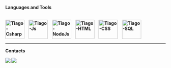 <b>Languages and Tools<b>
  <link rel="stylesheet" type='text/css' href="https://cdn.jsdelivr.net/gh/devicons/devicon@latest/devicon.min.css" />
<div style="display: inline_block"><br>          
          
<img align="center" alt="Tiago-Csharp" height="60" width="60" src="https://cdn.jsdelivr.net/gh/devicons/devicon@latest/icons/csharp/csharp-plain.svg" style="margin-right: 10px;">
<img align="center" alt="Tiago-Js" height="60" width="60" src="https://cdn.jsdelivr.net/gh/devicons/devicon@latest/icons/javascript/javascript-original.svg" style="margin-right: 10px;">
<img align="center" alt="Tiago-NodeJs" height="60" width="60" src="https://cdn.jsdelivr.net/gh/devicons/devicon@latest/icons/nodejs/nodejs-plain-wordmark.svg" style="margin-right: 10px;">
<img align="center" alt="Tiago-HTML" height="60" width="60" src="https://cdn.jsdelivr.net/gh/devicons/devicon@latest/icons/html5/html5-plain-wordmark.svg" style="margin-right: 10px;">
<img align="center" alt="Tiago-CSS" height="60" width="60" src="https://cdn.jsdelivr.net/gh/devicons/devicon@latest/icons/css3/css3-original-wordmark.svg" style="margin-right: 10px;">
<img align="center" alt="Tiago-SQL" height="60" width="60" src="https://cdn.jsdelivr.net/gh/devicons/devicon@latest/icons/microsoftsqlserver/microsoftsqlserver-plain-wordmark.svg">

  
</div>
 <hr>

 <b>Contacts<b>
<div> 
   <a href="[https://www.linkedin.com/in/tiagofdias/](LinkedIn - Tiago)" target="_blank"><img src="https://img.shields.io/badge/-LinkedIn-%230077B5?style=for-the-badge&logo=linkedin&logoColor=white" target="_blank"></a> 
  <a href = "mailto:tiagodias.cl@gmail.com"><img src="https://img.shields.io/badge/-Gmail-%23333?style=for-the-badge&logo=gmail&logoColor=white" target="_blank"></a>
</div>

<br>

